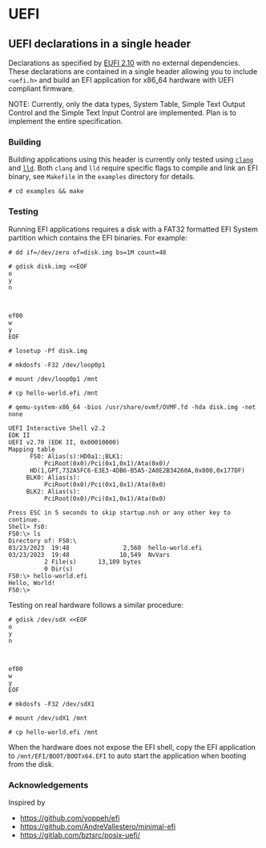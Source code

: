 # UEFI

## UEFI declarations in a single header

Declarations as specified by [EUFI 2.10](https://uefi.org/specs/UEFI/2.10/) with no external dependencies. These declarations are contained in a single header allowing you to include `<uefi.h>` and build an EFI application for x86_64 hardware with UEFI compliant firmware.

NOTE: Currently, only the data types, System Table, Simple Text Output Control and the Simple Text Input Control are implemented. Plan is to implement the entire specification.

### Building

Building applications using this header is currently only tested using [`clang`](https://clang.llvm.org) and [`lld`](https://lld.llvm.org). Both `clang` and `lld` require specific flags to compile and link an EFI binary, see `Makefile` in the `examples` directory for details.

```
# cd examples && make
```

### Testing

Running EFI applications requires a disk with a FAT32 formatted EFI System partition which contains the EFI binaries. For example: 

```
# dd if=/dev/zero of=disk.img bs=1M count=48

# gdisk disk.img <<EOF
o
y
n



ef00
w
y
EOF

# losetup -Pf disk.img

# mkdosfs -F32 /dev/loop0p1

# mount /dev/loop0p1 /mnt

# cp hello-world.efi /mnt

# qemu-system-x86_64 -bios /usr/share/ovmf/OVMF.fd -hda disk.img -net none

UEFI Interactive Shell v2.2
EDK II
UEFI v2.70 (EDK II, 0x00010000)
Mapping table
      FS0: Alias(s):HD0a1:;BLK1:
          PciRoot(0x0)/Pci(0x1,0x1)/Ata(0x0)/
	  HD(1,GPT,732A5FC6-E3E3-4DB6-B5A5-2A0E2B34260A,0x800,0x177DF)
     BLK0: Alias(s):
          PciRoot(0x0)/Pci(0x1,0x1)/Ata(0x0)
     BLK2: Alias(s):
          PciRoot(0x0)/Pci(0x1,0x1)/Ata(0x0)

Press ESC in 5 seconds to skip startup.nsh or any other key to continue.
Shell> fs0:
FS0:\> ls
Directory of: FS0:\
03/23/2023  19:48               2,560  hello-world.efi
03/23/2023  19:48              10,549  NvVars
          2 File(s)      13,109 bytes
          0 Dir(s)
FS0:\> hello-world.efi
Hello, World!
FS0:\>
```

Testing on real hardware follows a similar procedure:

```
# gdisk /dev/sdX <<EOF
o
y
n



ef00
w
y
EOF

# mkdosfs -F32 /dev/sdX1

# mount /dev/sdX1 /mnt

# cp hello-world.efi /mnt
```

When the hardware does not expose the EFI shell, copy the EFI application to `/mnt/EFI/BOOT/BOOTx64.EFI` to auto start the application when booting from the disk.

### Acknowledgements

Inspired by

* https://github.com/yoppeh/efi
* https://github.com/AndreVallestero/minimal-efi
* https://gitlab.com/bztsrc/posix-uefi/
